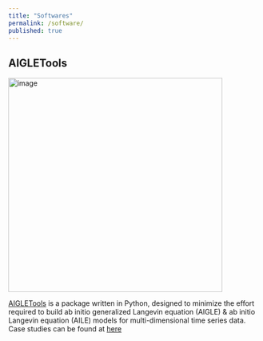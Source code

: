 ```yaml
---
title: "Softwares"
permalink: /software/
published: true
---
```


## AIGLETools

<img width="428" alt="image" src="https://github.com/user-attachments/assets/ab49084a-1a88-45bb-8ff0-5489b1a4b30b">

[AIGLETools](https://github.com/salinelake/AIGLETools/tree/main) is a package written in Python, designed to minimize the effort required to build ab initio generalized Langevin equation (AIGLE) & ab initio Langevin equation (AILE) models for multi-dimensional time series data.
Case studies can be found at [here](https://pubs.acs.org/doi/full/10.1021/acs.jctc.4c00729)

